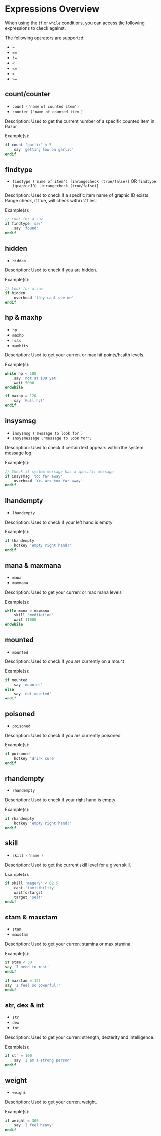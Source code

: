 # Expressions Overview

When using the `if` or `while` conditions, you can access the following expressions to check against.

The following operators are supported:

- `=`
- `==`
- `!=`
- `<`
- `<=`
- `>`
- `>=`

## count/counter

- `count ('name of counted item')`
- `counter ('name of counted item')`

Description: Used to get the current number of a specific counted item in Razor

Example(s):

```php
if count 'garlic' < 5
    say 'getting low on garlic'
endif
```

## findtype

- `findtype ('name of item') [inrangecheck (true/false)]` OR `findtype (graphicID) [inrangecheck (true/false)]`

Description: Used to check if a specific item name of graphic ID exists.  Range check, if true, will check within 2 tiles.

Example(s):

```php
// Look for a saw
if findtype 'saw'
    say 'found'
endif
```

## hidden

- `hidden`

Description: Used to check if you are hidden.

Example(s):

```php
// Look for a saw
if hidden
    overhead 'they cant see me'
endif
```

## hp & maxhp

- `hp`
- `maxhp`
- `hits`
- `maxhits`

Description: Used to get your current or max hit points/health levels.

Example(s):

```php
while hp < 100
    say 'not at 100 yet'
    wait 5000
endwhile
```

```php
if maxhp = 120
    say 'Full hp!'
endif
```

## insysmsg

- `insysmsg ('message to look for')`
- `insysmessage ('message to look for')`

Description: Used to check if certain text appears within the system message log.

Example(s):

```php
// Check if system message has a specific message
if insysmsg 'too far away'
    overhead 'You are too far away'
endif
```

## lhandempty

- `lhandempty`

Description: Used to check if your left hand is empty

Example(s):

```php
if lhandempty
    hotkey 'empty right hand!'
endif
```

## mana & maxmana

- `mana`
- `maxmana`

Description: Used to get your current or max mana levels.

Example(s):

```php
while mana < maxmana
    skill 'meditation'
    wait 11000
endwhile
```

## mounted

- `mounted`

Description: Used to check if you are currently on a mount

Example(s):

```php
if mounted
    say 'mounted'
else
    say 'not mounted'
endif
```

## poisoned

- `poisoned`

Description: Used to check if you are currently poisoned.

Example(s):

```php
if poisoned
    hotkey 'drink cure'
endif
```

## rhandempty

- `rhandempty`

Description: Used to check if your right hand is empty

Example(s):

```php
if rhandempty
    hotkey 'empty right hand!'
endif
```

## skill

- `skill ('name')`

Description: Used to get the current skill level for a given skill.

Example(s):

```php
if skill 'magery' < 62.5
    cast 'invisibility'
    waitfortarget
    target 'self'
endif
```

## stam & maxstam

- `stam`
- `maxstam`

Description: Used to get your current stamina or max stamina.

Example(s):

```php
if stam < 30
say 'I need to rest'
endif
```

```php
if maxstam = 120
say 'I feel so powerful!'
endif
```

## str, dex & int

- `str`
- `dex`
- `int`

Description: Used to get your current strength, dexterity and intelligence.

Example(s):

```php
if str = 100
    say 'I am a strong person'
endif
```

## weight

- `weight`

Description: Used to get your current weight.

Example(s):

```php
if weight = 300
    say 'I feel heavy'
endif
```

